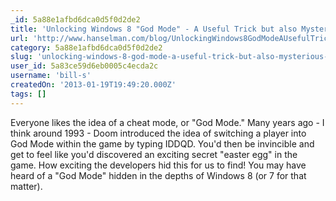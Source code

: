 ```yaml
---
_id: 5a88e1afbd6dca0d5f0d2de2
title: 'Unlocking Windows 8 "God Mode" - A Useful Trick but also Mysterious Nonsense'
url: 'http://www.hanselman.com/blog/UnlockingWindows8GodModeAUsefulTrickButAlsoMysteriousNonsense.aspx'
category: 5a88e1afbd6dca0d5f0d2de2
slug: 'unlocking-windows-8-god-mode-a-useful-trick-but-also-mysterious-nonsense'
user_id: 5a83ce59d6eb0005c4ecda2c
username: 'bill-s'
createdOn: '2013-01-19T19:49:20.000Z'
tags: []
---
```


Everyone likes the idea of a cheat mode, or "God Mode." Many years ago - I think around 1993 - Doom introduced the idea of switching a player into God Mode within the game by typing IDDQD. You'd then be invincible and get to feel like you'd discovered an exciting secret "easter egg" in the game. How exciting the developers hid this for us to find! You may have heard of a "God Mode" hidden in the depths of Windows 8 (or 7 for that matter).
